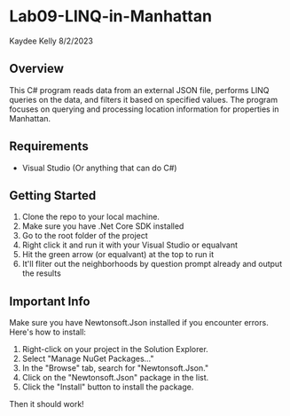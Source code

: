 # Lab09-LINQ-in-Manhattan

Kaydee Kelly
8/2/2023

## Overview

This C# program reads data from an external JSON file, performs LINQ queries on the data, and filters it based on specified values. The program focuses on querying and processing location information for properties in Manhattan.


## Requirements

- Visual Studio (Or anything that can do C#)

## Getting Started

1. Clone the repo to your local machine.
2. Make sure you have .Net Core SDK installed
3. Go to the root folder of the project
4. Right click it and run it with your Visual Studio or equalvant
5. Hit the green arrow (or equalvant) at the top to run it
6. It'll fliter out the neighborhoods by question prompt already and output the results

## Important Info

Make sure you have Newtonsoft.Json installed if you encounter errors. Here's how to install:

1. Right-click on your project in the Solution Explorer.
2. Select "Manage NuGet Packages..."
3. In the "Browse" tab, search for "Newtonsoft.Json."
4. Click on the "Newtonsoft.Json" package in the list.
5. Click the "Install" button to install the package.

Then it should work!
